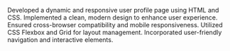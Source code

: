 Developed a dynamic and responsive user profile page using HTML and CSS.
Implemented a clean, modern design to enhance user experience.
Ensured cross-browser compatibility and mobile responsiveness.
Utilized CSS Flexbox and Grid for layout management.
Incorporated user-friendly navigation and interactive elements.
